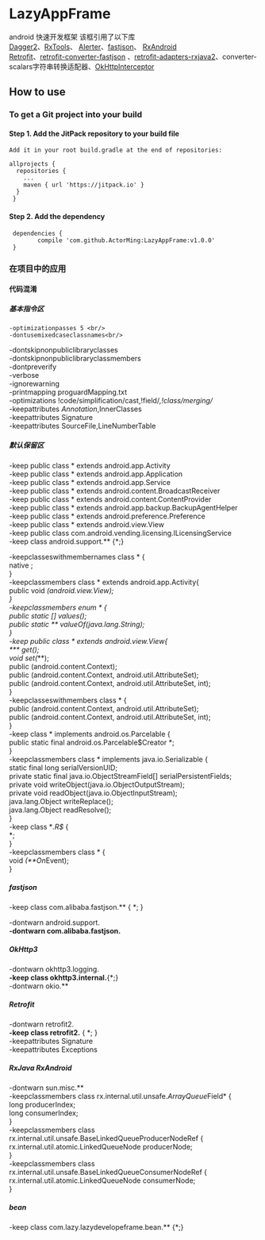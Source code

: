 # LazyAppFrame
android 快速开发框架
该框引用了以下库<br/>
[Dagger2](https://github.com/google/dagger "依赖注入框架配合mvp同时使用让整个项目耦合性更低,方便拓展")、[RxTools](https://github.com/vondear/RxTools "工具类集合")、
[Alerter](https://github.com/Tapadoo/Alerter "顶部alert提示")、[fastjson](https://github.com/alibaba/fastjson "解析json数据")、
[RxAndroid](https://github.com/ReactiveX/RxAndroid "一个在 Java VM 上使用可观测的序列来组成异步的、基于事件的程序的库")
<br/>[Retrofit](https://github.com/square/retrofit "一个针对Android和Java类型安全的http客户端")、[retrofit-converter-fastjson](https://github.com/ligboy/retrofit-converter-fastjson "retrofit json 转换适配器") 、[retrofit-adapters-rxjava2](https://github.com/square/retrofit/tree/master/retrofit-adapters/rxjava2 "retrofit对rxjava 的支持")、converter-scalars字符串转换适配器、[OkHttpInterceptor](https://github.com/square/okhttp/tree/master/okhttp-logging-interceptor "okHttp 拦截器")

## How to use
### To get a Git project into your build
#### Step 1. Add the JitPack repository to your build file
    Add it in your root build.gradle at the end of repositories:
    
    allprojects {
	  repositories {
		...
		maven { url 'https://jitpack.io' }
	  }
     }

#### Step 2. Add the dependency
     dependencies {
     		compile 'com.github.ActorMing:LazyAppFrame:v1.0.0'
     }

### 在项目中的应用


#### 代码混淆


##### 基本指令区

	-optimizationpasses 5 <br/>
	-dontusemixedcaseclassnames<br/>
-dontskipnonpubliclibraryclasses<br/>
-dontskipnonpubliclibraryclassmembers<br/>
-dontpreverify<br/>
-verbose<br/>
-ignorewarning<br/>
-printmapping proguardMapping.txt<br/>
-optimizations !code/simplification/cast,!field/*,!class/merging/*<br/>
-keepattributes *Annotation*,InnerClasses<br/>
-keepattributes Signature<br/>
-keepattributes SourceFile,LineNumberTable<br/>

##### 默认保留区

-keep public class * extends android.app.Activity<br/>
-keep public class * extends android.app.Application<br/>
-keep public class * extends android.app.Service<br/>
-keep public class * extends android.content.BroadcastReceiver<br/>
-keep public class * extends android.content.ContentProvider<br/>
-keep public class * extends android.app.backup.BackupAgentHelper<br/>
-keep public class * extends android.preference.Preference<br/>
-keep public class * extends android.view.View<br/>
-keep public class com.android.vending.licensing.ILicensingService<br/>
-keep class android.support.** {*;}<br/>

-keepclasseswithmembernames class * {<br/>
    native <methods>;<br/>
}<br/>
-keepclassmembers class * extends android.app.Activity{<br/>
    public void *(android.view.View);<br/>
}<br/>
-keepclassmembers enum * {<br/>
    public static **[] values();<br/>
    public static ** valueOf(java.lang.String);<br/>
}<br/>
-keep public class * extends android.view.View{<br/>
    *** get*();<br/>
    void set*(***);<br/>
    public <init>(android.content.Context);<br/>
    public <init>(android.content.Context, android.util.AttributeSet);<br/>
    public <init>(android.content.Context, android.util.AttributeSet, int);<br/>
}<br/>
-keepclasseswithmembers class * {<br/>
    public <init>(android.content.Context, android.util.AttributeSet);<br/>
    public <init>(android.content.Context, android.util.AttributeSet, int);<br/>
}<br/>
-keep class * implements android.os.Parcelable {<br/>
  public static final android.os.Parcelable$Creator *;<br/>
}<br/>
-keepclassmembers class * implements java.io.Serializable {<br/>
    static final long serialVersionUID;<br/>
    private static final java.io.ObjectStreamField[] serialPersistentFields;<br/>
    private void writeObject(java.io.ObjectOutputStream);<br/>
    private void readObject(java.io.ObjectInputStream);<br/>
    java.lang.Object writeReplace();<br/>
    java.lang.Object readResolve();<br/>
}<br/>
-keep class **.R$* {<br/>
 *;<br/>
}<br/>
-keepclassmembers class * {<br/>
    void *(**On*Event);<br/>
}<br/>

##### fastjson

-keep class com.alibaba.fastjson.** { *; }<br/>

-dontwarn android.support.**<br/>
-dontwarn com.alibaba.fastjson.**<br/>

##### OkHttp3

-dontwarn okhttp3.logging.**<br/>
-keep class okhttp3.internal.**{*;}<br/>
-dontwarn okio.**<br/>

##### Retrofit

-dontwarn retrofit2.**<br/>
-keep class retrofit2.** { *; }<br/>
-keepattributes Signature<br/>
-keepattributes Exceptions<br/>

##### RxJava RxAndroid

-dontwarn sun.misc.** <br/>
-keepclassmembers class rx.internal.util.unsafe.*ArrayQueue*Field* {<br/>
    long producerIndex;<br/>
    long consumerIndex;<br/>
}<br/>
-keepclassmembers class rx.internal.util.unsafe.BaseLinkedQueueProducerNodeRef {<br/>
    rx.internal.util.atomic.LinkedQueueNode producerNode;<br/>
}<br/>
-keepclassmembers class rx.internal.util.unsafe.BaseLinkedQueueConsumerNodeRef {<br/>
    rx.internal.util.atomic.LinkedQueueNode consumerNode;<br/>
}<br/>

##### bean

-keep class com.lazy.lazydevelopeframe.bean.** {*;}<br/>
